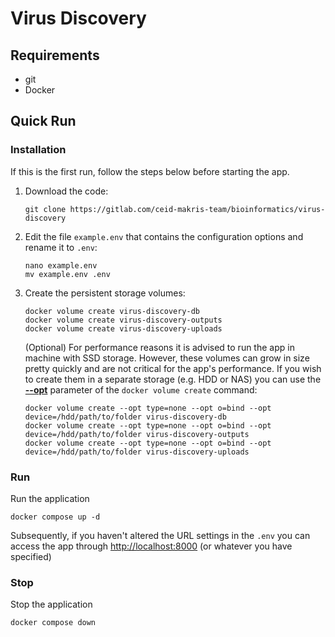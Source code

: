 # Virus Discovery


## Requirements

- git
- Docker


## Quick Run

### Installation

If this is the first run, follow the steps below before starting the app.

1. Download the code:
    ```shell
    git clone https://gitlab.com/ceid-makris-team/bioinformatics/virus-discovery
    ```

2. Edit the file ```example.env``` that contains the configuration options and rename it to ```.env```:
    ```shell
    nano example.env
    mv example.env .env
    ```

3. Create the persistent storage volumes:
    ```shell
    docker volume create virus-discovery-db
    docker volume create virus-discovery-outputs
    docker volume create virus-discovery-uploads
    ```
   (Optional) For performance reasons it is advised to run the app in machine with SSD storage. 
   However, these volumes can grow in size pretty quickly and are not critical for the app's performance.
   If you wish to create them in a separate storage (e.g. HDD or NAS) you can use the 
   __[--opt](https://docs.docker.com/reference/cli/docker/volume/create/#opt)__ 
   parameter of the ```docker volume create``` command:
    ```shell
    docker volume create --opt type=none --opt o=bind --opt device=/hdd/path/to/folder virus-discovery-db
    docker volume create --opt type=none --opt o=bind --opt device=/hdd/path/to/folder virus-discovery-outputs
    docker volume create --opt type=none --opt o=bind --opt device=/hdd/path/to/folder virus-discovery-uploads
    ```


### Run

Run the application
```shell
docker compose up -d
```
Subsequently, if you haven't altered the URL settings in the ```.env``` you can access the app through 
[http://localhost:8000](http://localhost:8000) (or whatever you have specified)

### Stop

Stop the application
```shell
docker compose down
```